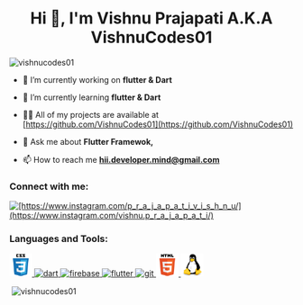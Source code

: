 <h1 align="center">Hi 👋, I'm Vishnu Prajapati A.K.A VishnuCodes01</h1>
<p align="left"> <img src="https://komarev.com/ghpvc/?username=vishnucodes01&label=Profile%20views&color=0e75b6&style=flat" alt="vishnucodes01" /> </p>

- 🔭 I’m currently working on **flutter & Dart**

- 🌱 I’m currently learning **flutter & Dart**

- 👨‍💻 All of my projects are available at [https://github.com/VishnuCodes01](https://github.com/VishnuCodes01)

- 💬 Ask me about **Flutter Framewok,**

- 📫 How to reach me **hii.developer.mind@gmail.com**

<h3 align="left">Connect with me:</h3>
<p align="left">
<a href="[https://instagram.com/https://www.instagram.com/p_r_a_j_a_p_a_t_i_v_i_s_h_n_u/](https://www.instagram.com/vishnu.p_r_a_j_a_p_a_t_i/)" target="blank"><img align="center" src="https://raw.githubusercontent.com/rahuldkjain/github-profile-readme-generator/master/src/images/icons/Social/instagram.svg" alt="[https://www.instagram.com/p_r_a_j_a_p_a_t_i_v_i_s_h_n_u/](https://www.instagram.com/vishnu.p_r_a_j_a_p_a_t_i/)" height="30" width="40" /></a>
</p>

<h3 align="left">Languages and Tools:</h3>
<p align="left"> <a href="https://www.w3schools.com/css/" target="_blank" rel="noreferrer"> <img src="https://raw.githubusercontent.com/devicons/devicon/master/icons/css3/css3-original-wordmark.svg" alt="css3" width="40" height="40"/> </a> <a href="https://dart.dev" target="_blank" rel="noreferrer"> <img src="https://www.vectorlogo.zone/logos/dartlang/dartlang-icon.svg" alt="dart" width="40" height="40"/> </a> <a href="https://firebase.google.com/" target="_blank" rel="noreferrer"> <img src="https://www.vectorlogo.zone/logos/firebase/firebase-icon.svg" alt="firebase" width="40" height="40"/> </a> <a href="https://flutter.dev" target="_blank" rel="noreferrer"> <img src="https://www.vectorlogo.zone/logos/flutterio/flutterio-icon.svg" alt="flutter" width="40" height="40"/> </a> <a href="https://git-scm.com/" target="_blank" rel="noreferrer"> <img src="https://www.vectorlogo.zone/logos/git-scm/git-scm-icon.svg" alt="git" width="40" height="40"/> </a> <a href="https://www.w3.org/html/" target="_blank" rel="noreferrer"> <img src="https://raw.githubusercontent.com/devicons/devicon/master/icons/html5/html5-original-wordmark.svg" alt="html5" width="40" height="40"/> </a> <a href="https://www.linux.org/" target="_blank" rel="noreferrer"> <img src="https://raw.githubusercontent.com/devicons/devicon/master/icons/linux/linux-original.svg" alt="linux" width="40" height="40"/> </a> </p>

<p>&nbsp;<img align="center" src="https://github-readme-stats.vercel.app/api?username=vishnucodes01&show_icons=true&locale=en" alt="vishnucodes01" /></p>
